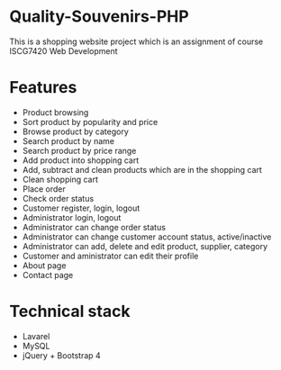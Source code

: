 # Quality-Souvenirs-PHP

This is a shopping website project which is an assignment of course ISCG7420 Web Development

# Features
- Product browsing
- Sort product by popularity and price
- Browse product by category
- Search product by name
- Search product by price range
- Add product into shopping cart
- Add, subtract and clean products which are in the shopping cart
- Clean shopping cart
- Place order
- Check order status
- Customer register, login, logout
- Administrator login, logout
- Administrator can change order status
- Administrator can change customer account status, active/inactive
- Administrator can add, delete and edit product, supplier, category
- Customer and aministrator can edit their profile
- About page
- Contact page

# Technical stack
- Lavarel
- MySQL
- jQuery + Bootstrap 4
